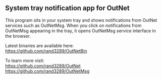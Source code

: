 ## System tray notification app for OutNet
This program sits in your system tray and shows notifications from OutNet services such as OutNetMsg. When you click on notifications from OutNetMsg appearing in the tray, it opens OutNetMsg service interface in the browser.

Latest binaries are available here:  
https://github.com/rand3289/OutNetBin

To learn more visit:  
https://github.com/rand3289/OutNet  
https://github.com/rand3289/OutNetMsg  

